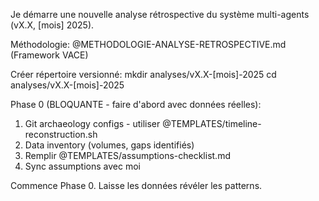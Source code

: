 Je démarre une nouvelle analyse rétrospective du système multi-agents (vX.X, [mois] 2025).

Méthodologie: @METHODOLOGIE-ANALYSE-RETROSPECTIVE.md (Framework VACE)

Créer répertoire versionné:
mkdir analyses/vX.X-[mois]-2025
cd analyses/vX.X-[mois]-2025

Phase 0 (BLOQUANTE - faire d'abord avec données réelles):
1. Git archaeology configs - utiliser @TEMPLATES/timeline-reconstruction.sh
2. Data inventory (volumes, gaps identifiés)
3. Remplir @TEMPLATES/assumptions-checklist.md
4. Sync assumptions avec moi

Commence Phase 0. Laisse les données révéler les patterns.
